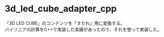 3d_led_cube_adapter_cpp
====

「3D LED CUBE」のコンテンツを「すだれ」用に変換する。  
バイリニアの計算をC++で実装した実績があったので、それを使って実装した。